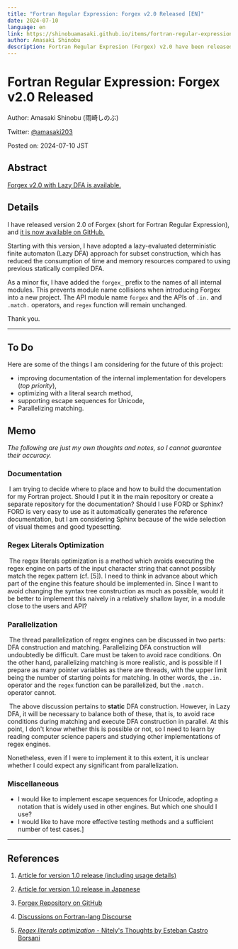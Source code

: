 ```yaml
---
title: "Fortran Regular Expression: Forgex v2.0 Released [EN]"
date: 2024-07-10
language: en
link: https://shinobuamasaki.github.io/items/fortran-regular-expression-forgex-v2.0-released.html
author: Amasaki Shinobu
description: Fortran Regular Expresion (Forgex) v2.0 have been released.
---
```


# Fortran Regular Expression: Forgex v2.0 Released

Author: Amasaki Shinobu (雨崎しのぶ)

Twitter: [@amasaki203](https://x.com/amasaki203)

Posted on: 2024-07-10 JST

## Abstract

[Forgex v2.0 with Lazy DFA is available.](https://github.com/ShinobuAmasaki/forgex/releases/tag/v2.0)

## Details

I have released version 2.0 of Forgex (short for Fortran Regular Expression), and [it is now available on GitHub.](https://github.com/ShinobuAmasaki/forgex) 

Starting with this version, I have adopted a lazy-evaluated deterministic finite automaton (Lazy DFA) approach for subset construction, which has reduced the consumption of time and memory resources compared to using previous statically compiled DFA.

As a minor fix, I have added the `forgex_` prefix to the names of all internal modules. This prevents module name collisions when introducing Forgex into a new project. The API module name `forgex` and the APIs of `.in.` and `.match.` operators, and `regex` function will remain unchanged.

Thank you.

------

## To Do

Here are some of the things I am considering for the future of this project:

- improving documentation of the internal implementation for developers (*top priority*),
- optimizing with a literal search method,
- supporting escape sequences for Unicode,
- Parallelizing matching.

## Memo

*The following are just my own thoughts and notes, so I cannot guarantee their accuracy.*

### Documentation

​	I am trying to decide where to place and how to build the documentation for my Fortran project. Should I put it in the main repository or create a separate repository for the documentation? Should I use FORD or Sphinx? FORD is very easy to use as it automatically generates the reference documentation, but I am considering Sphinx because of the wide selection of visual themes and good typesetting.

### Regex Literals Optimization

​	The regex literals optimization is a method which avoids executing the regex engine on parts of the input character string that cannot possibly match the regex pattern (cf. [5]). I need to think in advance about which part of the engine this feature should be implemented in. Since I want to avoid changing the syntax tree construction as much as possible, would it be better to implement this naively in a relatively shallow layer, in a module close to the users and API?

### Parallelization

​	The thread parallelization of regex engines can be discussed in two parts: DFA construction and matching. Parallelizing DFA construction will undoubtedly be difficult. Care must be taken to avoid race conditions. On the other hand, parallelizing matching is more realistic, and is possible if I prepare as many pointer variables as there are threads, with the upper limit being the number of starting points for matching. In other words, the `.in.` operator and the `regex` function can be parallelized, but the `.match.` operator cannot.

​	The above discussion pertains to **static** DFA construction. However, in Lazy DFA, it will be necessary to balance both of these, that is, to avoid race conditions during matching and execute DFA construction in parallel. At this point, I don't know whether this is possible or not, so I need to learn by reading computer science papers and studying other implementations of regex engines.

Nonetheless, even if I were to implement it to this extent, it is unclear whether I could expect  any significant from parallelization.

### Miscellaneous

- I would like to implement escape sequences for Unicode, adopting a notation that is widely used in other engines. But which one should I use?
- I would like to have more effective testing methods and a sufficient number of test cases.]

------

## References

1. [Article for version 1.0 release (including usage details)](./new-light-on-fortran-string-processing-forgex-1st-release.html)

2. [Article for version 1.0 release in Japanese](https://qiita.com/amasaki203/items/9382f05f7c3efafea7a9)

3. [Forgex Repository on GitHub](https://github.com/ShinobuAmasaki/forgex)

4. [Discussions on Fortran-lang Discourse](https://fortran-lang.discourse.group/t/new-release-of-forgex-fortran-regular-expression/8325)

5. [*Regex literals optimization* - Nitely's Thoughts by Esteban Castro Borsani](https://nitely.github.io/2020/11/30/regex-literals-optimization.html)

